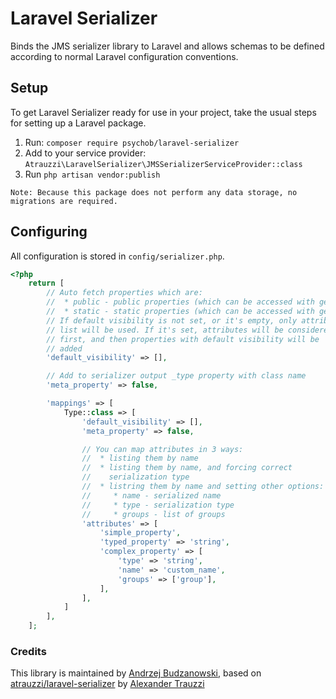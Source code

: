# Laravel Serializer

Binds the JMS serializer library to Laravel and allows schemas to
be defined according to normal Laravel configuration conventions.

## Setup

To get Laravel Serializer ready for use in your project, take the usual steps for setting up a Laravel package.

 1. Run: ```composer require psychob/laravel-serializer```
 2. Add to your service provider: ```Atrauzzi\LaravelSerializer\JMSSerializerServiceProvider::class```
 3. Run ```php artisan vendor:publish```

```
Note: Because this package does not perform any data storage, no migrations are required.
```

## Configuring

All configuration is stored in `config/serializer.php`.

```php
<?php
    return [
        // Auto fetch properties which are:
        //  * public - public properties (which can be accessed with getter)
        //  * static - static properties (which can be accessed with getter)
        // If default visibility is not set, or it's empty, only attributes
        // list will be used. If it's set, attributes will be considered
        // first, and then properties with default visibility will be
        // added
        'default_visibility' => [],

        // Add to serializer output _type property with class name
        'meta_property' => false,

        'mappings' => [
            Type::class => [
                'default_visibility' => [],
                'meta_property' => false,

                // You can map attributes in 3 ways:
                //  * listing them by name
                //  * listing them by name, and forcing correct
                //    serialization type
                //  * listring them by name and setting other options:
                //     * name - serialized name
                //     * type - serialization type
                //     * groups - list of groups
                'attributes' => [
                    'simple_property',
                    'typed_property' => 'string',
                    'complex_property' => [
                        'type' => 'string',
                        'name' => 'custom_name',
                        'groups' => ['group'],
                    ],
                ],
            ]
        ],
    ];
```

### Credits

This library is maintained by [Andrzej Budzanowski](https://andrzej.budzanowski.pl/),
based on [atrauzzi/laravel-serializer](https://github.com/atrauzzi/laravel-serializer)
by [Alexander Trauzzi](http://goo.gl/Bq49Bg)
